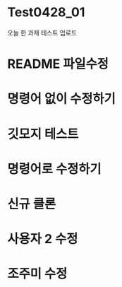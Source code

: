 # Test0428_01
오늘 한 과제 테스트 업로드
# README 파일수정
# 명령어 없이 수정하기
# 깃모지 테스트
# 명령어로 수정하기
# 신규 클론
# 사용자 2 수정
# 조주미 수정
